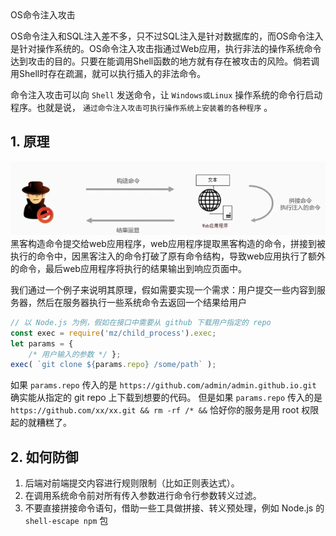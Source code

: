 <div class="title">OS命令注入攻击</div>

OS命令注入和SQL注入差不多，只不过SQL注入是针对数据库的，而OS命令注入是针对操作系统的。OS命令注入攻击指通过Web应用，执行非法的操作系统命令达到攻击的目的。只要在能调用Shell函数的地方就有存在被攻击的风险。倘若调用Shell时存在疏漏，就可以执行插入的非法命令。

命令注入攻击可以向 `Shell` 发送命令，让 `Windows或Linux` 操作系统的命令行启动程序。也就是说， `通过命令注入攻击可执行操作系统上安装着的各种程序` 。

## 1. 原理

![](../img/img24.png )
黑客构造命令提交给web应用程序，web应用程序提取黑客构造的命令，拼接到被执行的命令中，因黑客注入的命令打破了原有命令结构，导致web应用执行了额外的命令，最后web应用程序将执行的结果输出到响应页面中。

我们通过一个例子来说明其原理，假如需要实现一个需求：用户提交一些内容到服务器，然后在服务器执行一些系统命令去返回一个结果给用户

``` js
// 以 Node.js 为例，假如在接口中需要从 github 下载用户指定的 repo
const exec = require('mz/child_process').exec;
let params = {
    /* 用户输入的参数 */ };
exec( `git clone ${params.repo} /some/path` );
```

如果 `params.repo` 传入的是 `https://github.com/admin/admin.github.io.git` 确实能从指定的 git repo 上下载到想要的代码。
但是如果 `params.repo` 传入的是 `https://github.com/xx/xx.git && rm -rf /* &&` 恰好你的服务是用 root 权限起的就糟糕了。

##  2. 如何防御

1. 后端对前端提交内容进行规则限制（比如正则表达式）。
1. 在调用系统命令前对所有传入参数进行命令行参数转义过滤。
1. 不要直接拼接命令语句，借助一些工具做拼接、转义预处理，例如 Node.js 的 `shell-escape npm` 包

